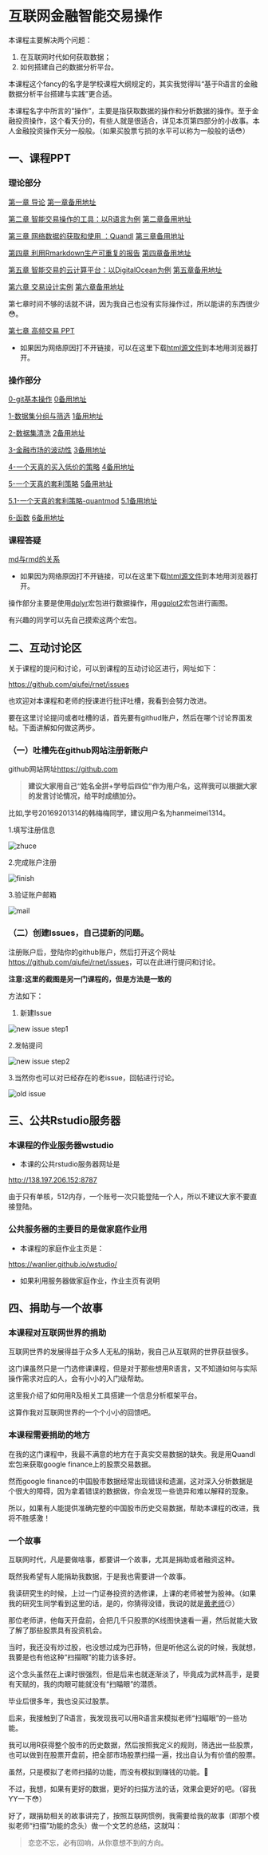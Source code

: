 # 互联网金融智能交易操作

本课程主要解决两个问题：

1. 在互联网时代如何获取数据；
2. 如何搭建自己的数据分析平台。

本课程这个fancy的名字是学校课程大纲规定的，其实我觉得叫“基于R语言的金融数据分析平台搭建与实践”更合适。

本课程名字中所言的“操作”，主要是指获取数据的操作和分析数据的操作。至于金融投资操作，这个看天分的，有些人就是很适合，详见本页第四部分的小故事。本人金融投资操作天分一般般。（如果买股票亏损的水平可以称为一般般的话😳）

## 一、课程PPT

### 理论部分

[第一章 导论](https://rawgit.com/qiufei/rnet/master/PPT/01-intro.html)
[第一章备用地址](http://htmlpreview.github.io/?https://github.com/qiufei/rnet/blob/master/PPT/01-intro.html)

[第二章 智能交易操作的工具：以R语言为例](https://rawgit.com/qiufei/rnet/master/PPT/02-Rtool.html) 
[第二章备用地址](http://htmlpreview.github.io/?https://github.com/qiufei/rnet/blob/master/PPT/02-Rtool.html)

[第三章 网络数据的获取和使用 ：Quandl](https://rawgit.com/qiufei/rnet/master/PPT/03-quandl.html)
[第三章备用地址](http://htmlpreview.github.io/?https://github.com/qiufei/rnet/blob/master/PPT/03-quandl.html)

[第四章 利用Rmarkdown生产可重复的报告](https://rawgit.com/qiufei/rnet/master/PPT/04-report.html)
[第四章备用地址](http://htmlpreview.github.io/?https://github.com/qiufei/rnet/blob/master/PPT/04-report.html)

[第五章 智能交易的云计算平台：以DigitalOcean为例](https://rawgit.com/qiufei/rnet/master/PPT/05-digitalocean.html)
[第五章备用地址](http://htmlpreview.github.io/https://github.com/qiufei/rnet/blob/master/PPT/05-digitalocean.html?)


[第六章 交易设计实例](https://rawgit.com/qiufei/rnet/master/PPT/06-project.html)
[第六章备用地址](http://htmlpreview.github.io/?https://github.com/qiufei/rnet/blob/master/PPT/06-project.html)

第七章时间不够的话就不讲，因为我自己也没有实际操作过，所以能讲的东西很少😳。


[第七章 高频交易 PPT](https://rawgit.com/qiufei/rnet/master/PPT/07-highfrequence.html)


* 如果因为网络原因打不开链接，可以在这里下载[html源文件](https://github.com/qiufei/rnet/tree/master/PPT)到本地用浏览器打开。

### 操作部分

[0-git基本操作](https://rawgit.com/qiufei/rnet/master/operation/0-git基本操作.html)
[0备用地址](http://htmlpreview.github.io/?https://github.com/qiufei/rnet/blob/master/operation/0-git基本操作.html)

[1-数据集分组与筛选](https://rawgit.com/qiufei/rnet/master/operation/1-数据集分组与筛选.html)
[1备用地址](http://htmlpreview.github.io/?https://github.com/qiufei/rnet/blob/master/operation/1-数据集分组与筛选.html)


[2-数据集清洗](https://rawgit.com/qiufei/rnet/master/operation/2-数据集清洗.html)
[2备用地址](http://htmlpreview.github.io/?https://github.com/qiufei/rnet/blob/master/operation/2-数据集清洗.html)


[3-金融市场的波动性](https://rawgit.com/qiufei/rnet/master/operation/3-金融市场的波动性.html)
[3备用地址](http://htmlpreview.github.io/?https://github.com/qiufei/rnet/blob/master/operation/3-金融市场的波动性.html)

[4-一个天真的买入低价的策略](https://rawgit.com/qiufei/rnet/master/operation/4-一个天真的买入低价的策略.html)
 [4备用地址](http://htmlpreview.github.io/?https://github.com/qiufei/rnet/blob/master/operation/4-一个天真的买入低价的策略.html)


[5-一个天真的套利策略](https://rawgit.com/qiufei/rnet/master/operation/5-一个天真的套利策略.html)
[5备用地址](http://htmlpreview.github.io/?https://github.com/qiufei/rnet/blob/master/operation/5-一个天真的套利策略.html)

[5.1-一个天真的套利策略-quantmod](https://rawgit.com/qiufei/rnet/master/operation/5.1-一个天真的套利策略-quantmod.html)
[5.1备用地址](http://htmlpreview.github.io/?https://github.com/qiufei/rnet/blob/master/operation/5.1-一个天真的套利策略-quantmod.html)

[6-函数](https://rawgit.com/qiufei/rnet/master/operation/6-函数.html)
[6备用地址](http://htmlpreview.github.io/?https://github.com/qiufei/rnet/blob/master/operation/6-函数.html)

### 课程答疑

[md与rmd的关系](http://htmlpreview.github.io/?https://github.com/qiufei/rnet/blob/master/PPT/e1-sly.html)

* 如果因为网络原因打不开链接，可以在这里下载[html源文件](https://github.com/qiufei/rnet/tree/master/operation)到本地用浏览器打开。

操作部分主要是使用[dplyr](https://cran.r-project.org/web/packages/dplyr/)宏包进行数据操作，用[ggplot2](https://cran.r-project.org/web/packages/ggplot2/index.html)宏包进行画图。

有兴趣的同学可以先自己摸索这两个宏包。


## 二、互动讨论区

关于课程的提问和讨论，可以到课程的互动讨论区进行，网址如下：

<https://github.com/qiufei/rnet/issues>

也欢迎对本课程和老师的授课进行批评吐槽，我看到会努力改进。

要在这里讨论提问或者吐槽的话，首先要有githud账户，然后在哪个讨论界面发帖。下面讲解如何做这两步。

### （一）吐槽先在github网站注册新账户

github网站网址<https://github.com>

> **建议大家用自己“姓名全拼+学号后四位”作为用户名，这样我可以根据大家的发言讨论情况，给平时成绩加分。**

比如,学号20169201314的韩梅梅同学，建议用户名为hanmeimei1314。

1.填写注册信息

![zhuce](./pic/github-1.png)

2.完成账户注册

![finish](./pic/github-2.png)

3.验证账户邮箱

![mail](./pic/github-mail.png)


### （二）创建Issues，自己提新的问题。

注册账户后，登陆你的github账户，然后打开这个网址<https://github.com/qiufei/rnet/issues>，可以在此进行提问和讨论。

**注意:这里的截图是另一门课程的，但是方法是一致的**

方法如下：

1. 新建Issue

![new issue step1](./pic/issue-new1.png)

2.发帖提问

![new issue step2](./pic/issue-new2.png)

3.当然你也可以对已经存在的老issue，回帖进行讨论。 

![old issue](./pic/issue-old.png)


## 三、公共Rstudio服务器


### 本课程的作业服务器wstudio

* 本课的公共rstudio服务器网址是

<http://138.197.206.152:8787>

由于只有单核，512内存，一个账号一次只能登陆一个人，所以不建议大家不要直接登陆。


### 公共服务器的主要目的是做家庭作业用

* 本课程的家庭作业主页是：

<https://wanlier.github.io/wstudio/>

* 如果利用服务器做家庭作业，作业主页有说明


## 四、捐助与一个故事


### 本课程对互联网世界的捐助

互联网世界的发展得益于众多人无私的捐助，我自己从互联网的世界获益很多。

这门课虽然只是一门选修课课程，但是对于那些想用R语言，又不知道如何与实际操作需求对应的人，会有小小的入门级帮助。

这里我介绍了如何用R及相关工具搭建一个信息分析框架平台。

这算作我对互联网世界的一个个小小的回馈吧。


### 本课程需要捐助的地方

在我的这门课程中，我最不满意的地方在于真实交易数据的缺失。我是用Quandl宏包来获取google finance上的股票交易数据。

然而google finance的中国股市数据经常出现错误和遗漏，这对深入分析数据是个很大的障碍，因为拿着错误的数据做，你会发现一些诡异和难以解释的现象。

所以，如果有人能提供准确完整的中国股市历史交易数据，帮助本课程的改进，我将不胜感激！


### 一个故事

互联网时代，凡是要做啥事，都要讲一个故事，尤其是捐助或者融资这种。

既然我希望有人能捐助我数据，于是我也需要讲一个故事。

我读研究生的时候，上过一门证券投资的选修课，上课的老师被誉为股神。（如果我的研究生同学看到这里的话，是的，你猜得没错，我说的就是[黄老师](https://qiufei.github.io/it-is-sheer-good-fortune-to-miss-somebody-long-before-they-leave-you/)😏）


那位老师讲，他每天开盘前，会把几千只股票的K线图快速看一遍，然后就能大致了解了那些股票具有投资机会。

当时，我还没有炒过股，也没想过成为巴菲特，但是听他这么说的时候，我就想，我要是也有他这种“扫描眼”的能力该多好。

这个念头虽然在上课时很强烈，但是后来也就逐渐淡了，毕竟成为武林高手，是要有天赋的，我的肉眼可能就没有“扫瞄眼”的潜质。

毕业后很多年，我也没买过股票。

后来，我接触到了R语言，我发现我可以用R语言来模拟老师“扫瞄眼”的一些功能。

我可以用R获得整个股市的历史数据，然后按照我定义的规则，筛选出一些股票，也可以做到在股票开盘前，把全部市场股票扫描一遍，找出自认为有价值的股票。

虽然，只是模拟了老师扫描的功能，而没有模拟到赚钱的功能。🤦

不过，我想，如果有更好的数据，更好的扫描方法的话，效果会更好的吧。（容我YY一下😳）

好了，跟捐助相关的故事讲完了，按照互联网惯例，我需要给我的故事（即那个模拟老师“扫描”功能的念头）做一个文艺的总结，这就叫：

> 恋恋不忘，必有回响，从你意想不到的方向。
